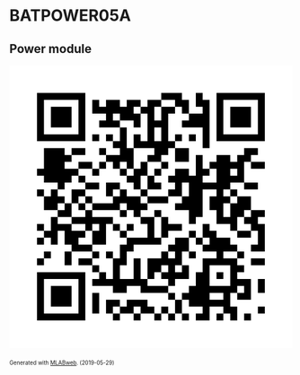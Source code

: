 <!--- PrjInfo ---> <!--- Please remove this line after manually editing --->
<!--- 00a56be08b96043df9e37d6aff7b6990 --->
<!--- Created:2019-05-29 13:35:21.133217: ---> 
<!--- Author:: ---> 
<!--- AuthorEmail:: ---> 
<!--- Tags:: ---> 
<!--- Ust:: ---> 
<!--- Label --->
<!--- ELabel ---> 
<!--- Name:BATPOWER05A: --->
# BATPOWER05A
<!--- LongName --->
## Power module
<!--- ELongName ---> 

<!--- Lead --->

<!--- ELead ---> 

![BATPOWER05A](doc/img/BATPOWER05A_QRcode.png) 


<!--- Description --->
<!--- EDescription --->
<!--- Content --->
<!--- EContent --->
<sub><sup> Generated with [MLABweb](https://github.com/MLAB-project/MLABweb). (2019-05-29)</sup></sub>